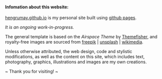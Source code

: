 #### Infomation about this website:

[hengrumay.github.io](hengrumay.github.io) is my personal site built using <a href="https://pages.github.com/" target="_blank">github pages</a>.  

*It is an ongoing work-in-progress.*  

The general template is based on the *Airspace Theme* by <a href="http://www.themefisher.com" target="_blank">Themefisher</a>, 
and royalty-free images are sourced from <a href="http://www.freepik.com" target="_blank">freepik</a> | 
          <a href="http://unsplash.com" target="_blank">unsplash</a> | 
          <a href="https://commons.wikimedia.org/wiki/Main_Page" target="_blank">wikimedia</a>.    

Unless otherwise attributed, the web design, code and stylistic modifications, as well as
the content on this site, which includes text, photography, graphics, illustrations and images are my own creations.   

~ Thank you for visiting! ~



          
